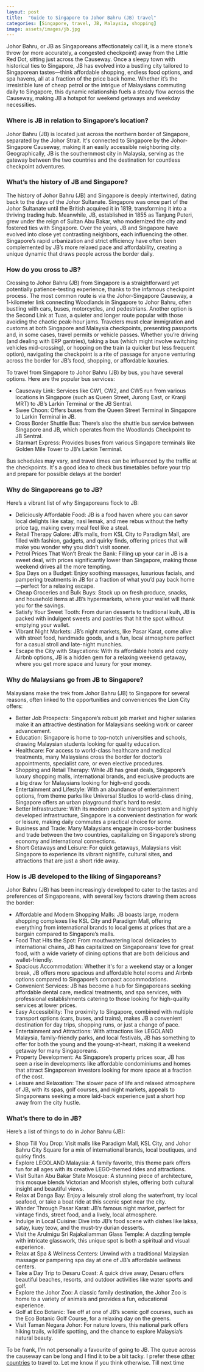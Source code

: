 ```yaml
---
layout: post
title:  "Guide to Singapore to Johor Bahru (JB) travel"
categories: [Singapore, travel, JB, Malaysia, shopping]
image: assets/images/jb.jpg
---
```


Johor Bahru, or JB as Singaporeans affectionately call it, is a mere stone’s throw (or more accurately, a congested checkpoint) away from the Little Red Dot, sitting just across the Causeway. Once a sleepy town with historical ties to Singapore, JB has evolved into a bustling city tailored to Singaporean tastes—think affordable shopping, endless food options, and spa havens, all at a fraction of the price back home. Whether it’s the irresistible lure of cheap petrol or the intrigue of Malaysians commuting daily to Singapore, this dynamic relationship fuels a steady flow across the Causeway, making JB a hotspot for weekend getaways and weekday necessities.

### Where is JB in relation to Singapore’s location?

Johor Bahru (JB) is located just across the northern border of Singapore, separated by the Johor Strait. It's connected to Singapore by the Johor-Singapore Causeway, making it an easily accessible neighboring city. Geographically, JB is the southernmost city in Malaysia, serving as the gateway between the two countries and the destination for countless checkpoint adventures.

### What’s the history of JB and Singapore?

The history of Johor Bahru (JB) and Singapore is deeply intertwined, dating back to the days of the Johor Sultanate. Singapore was once part of the Johor Sultanate until the British acquired it in 1819, transforming it into a thriving trading hub. Meanwhile, JB, established in 1855 as Tanjung Puteri, grew under the reign of Sultan Abu Bakar, who modernized the city and fostered ties with Singapore. Over the years, JB and Singapore have evolved into close yet contrasting neighbors, each influencing the other. Singapore’s rapid urbanization and strict efficiency have often been complemented by JB’s more relaxed pace and affordability, creating a unique dynamic that draws people across the border daily.

### How do you cross to JB?

Crossing to Johor Bahru (JB) from Singapore is a straightforward yet potentially patience-testing experience, thanks to the infamous checkpoint process. The most common route is via the Johor-Singapore Causeway, a 1-kilometer link connecting Woodlands in Singapore to Johor Bahru, often bustling with cars, buses, motorcycles, and pedestrians. Another option is the Second Link at Tuas, a quieter and longer route popular with those avoiding the chaotic peak-hour jams. Travelers must clear immigration and customs at both Singapore and Malaysia checkpoints, presenting passports and, in some cases, travel permits or vehicle passes. Whether you’re driving (and dealing with ERP gantries), taking a bus (which might involve switching vehicles mid-crossing), or hopping on the train (a quicker but less frequent option), navigating the checkpoint is a rite of passage for anyone venturing across the border for JB’s food, shopping, or affordable luxuries.

To travel from Singapore to Johor Bahru (JB) by bus, you have several options. Here are the popular bus services:

+ Causeway Link: Services like CW1, CW2, and CW5 run from various locations in Singapore (such as Queen Street, Jurong East, or Kranji MRT) to JB’s Larkin Terminal or the JB Sentral.
+ Swee Choon: Offers buses from the Queen Street Terminal in Singapore to Larkin Terminal in JB.
+ Cross Border Shuttle Bus: There’s also the shuttle bus service between Singapore and JB, which operates from the Woodlands Checkpoint to JB Sentral.
+ Starmart Express: Provides buses from various Singapore terminals like Golden Mile Tower to JB’s Larkin Terminal.

Bus schedules may vary, and travel times can be influenced by the traffic at the checkpoints. It's a good idea to check bus timetables before your trip and prepare for possible delays at the border!

### Why do Singaporeans go to JB?

Here’s a vibrant list of why Singaporeans flock to JB:

+ Deliciously Affordable Food: JB is a food haven where you can savor local delights like satay, nasi lemak, and mee rebus without the hefty price tag, making every meal feel like a steal.
+ Retail Therapy Galore: JB’s malls, from KSL City to Paradigm Mall, are filled with fashion, gadgets, and quirky finds, offering prices that will make you wonder why you didn’t visit sooner.
+ Petrol Prices That Won’t Break the Bank: Filling up your car in JB is a sweet deal, with prices significantly lower than Singapore, making those weekend drives all the more tempting.
+ Spa Days on a Budget: Enjoy soothing massages, luxurious facials, and pampering treatments in JB for a fraction of what you’d pay back home—perfect for a relaxing escape.
+ Cheap Groceries and Bulk Buys: Stock up on fresh produce, snacks, and household items at JB’s hypermarkets, where your wallet will thank you for the savings.
+ Satisfy Your Sweet Tooth: From durian desserts to traditional kuih, JB is packed with indulgent sweets and pastries that hit the spot without emptying your wallet.
+ Vibrant Night Markets: JB’s night markets, like Pasar Karat, come alive with street food, handmade goods, and a fun, local atmosphere perfect for a casual stroll and late-night munchies.
+ Escape the City with Staycations: With its affordable hotels and cozy Airbnb options, JB is a hidden gem for a relaxing weekend getaway, where you get more space and luxury for your money.

### Why do Malaysians go from JB to Singapore?

Malaysians make the trek from Johor Bahru (JB) to Singapore for several reasons, often linked to the opportunities and conveniences the Lion City offers:

+ Better Job Prospects: Singapore’s robust job market and higher salaries make it an attractive destination for Malaysians seeking work or career advancement.
+ Education: Singapore is home to top-notch universities and schools, drawing Malaysian students looking for quality education.
+ Healthcare: For access to world-class healthcare and medical treatments, many Malaysians cross the border for doctor’s appointments, specialist care, or even elective procedures.
+ Shopping and Retail Therapy: While JB has great deals, Singapore’s luxury shopping malls, international brands, and exclusive products are a big draw for Malaysians looking for high-end goods.
+ Entertainment and Lifestyle: With an abundance of entertainment options, from theme parks like Universal Studios to world-class dining, Singapore offers an urban playground that's hard to resist.
+ Better Infrastructure: With its modern public transport system and highly developed infrastructure, Singapore is a convenient destination for work or leisure, making daily commutes a practical choice for some.
+ Business and Trade: Many Malaysians engage in cross-border business and trade between the two countries, capitalizing on Singapore’s strong economy and international connections.
+ Short Getaways and Leisure: For quick getaways, Malaysians visit Singapore to experience its vibrant nightlife, cultural sites, and attractions that are just a short ride away.

### How is JB developed to the liking of Singaporeans?

Johor Bahru (JB) has been increasingly developed to cater to the tastes and preferences of Singaporeans, with several key factors drawing them across the border:

+ Affordable and Modern Shopping Malls: JB boasts large, modern shopping complexes like KSL City and Paradigm Mall, offering everything from international brands to local gems at prices that are a bargain compared to Singapore’s malls.
+ Food That Hits the Spot: From mouthwatering local delicacies to international chains, JB has capitalized on Singaporeans’ love for great food, with a wide variety of dining options that are both delicious and wallet-friendly.
+ Spacious Accommodation: Whether it's for a weekend stay or a longer break, JB offers more spacious and affordable hotel rooms and Airbnb options compared to Singapore’s compact accommodations.
+ Convenient Services: JB has become a hub for Singaporeans seeking affordable dental care, medical treatments, and spa services, with professional establishments catering to those looking for high-quality services at lower prices.
+ Easy Accessibility: The proximity to Singapore, combined with multiple transport options (cars, buses, and trains), makes JB a convenient destination for day trips, shopping runs, or just a change of pace.
+ Entertainment and Attractions: With attractions like LEGOLAND Malaysia, family-friendly parks, and local festivals, JB has something to offer for both the young and the young-at-heart, making it a weekend getaway for many Singaporeans.
+ Property Development: As Singapore’s property prices soar, JB has seen a rise in developments like affordable condominiums and homes that attract Singaporean investors looking for more space at a fraction of the cost.
+ Leisure and Relaxation: The slower pace of life and relaxed atmosphere of JB, with its spas, golf courses, and night markets, appeals to Singaporeans seeking a more laid-back experience just a short hop away from the city hustle.

### What’s there to do in JB?

Here’s a list of things to do in Johor Bahru (JB):

+ Shop Till You Drop: Visit malls like Paradigm Mall, KSL City, and Johor Bahru City Square for a mix of international brands, local boutiques, and quirky finds.
+ Explore LEGOLAND Malaysia: A family favorite, this theme park offers fun for all ages with its creative LEGO-themed rides and attractions.
+ Visit Sultan Abu Bakar State Mosque: A stunning piece of architecture, this mosque blends Victorian and Moorish styles, offering both cultural insight and beautiful views.
+ Relax at Danga Bay: Enjoy a leisurely stroll along the waterfront, try local seafood, or take a boat ride at this scenic spot near the city.
+ Wander Through Pasar Karat: JB’s famous night market, perfect for vintage finds, street food, and a lively, local atmosphere.
+ Indulge in Local Cuisine: Dive into JB’s food scene with dishes like laksa, satay, kuey teow, and the must-try durian desserts.
+ Visit the Arulmigu Sri Rajakaliamman Glass Temple: A dazzling temple with intricate glasswork, this unique spot is both a spiritual and visual experience.
+ Relax at Spa & Wellness Centers: Unwind with a traditional Malaysian massage or pampering spa day at one of JB’s affordable wellness centers.
+ Take a Day Trip to Desaru Coast: A quick drive away, Desaru offers beautiful beaches, resorts, and outdoor activities like water sports and golf.
+ Explore the Johor Zoo: A classic family destination, the Johor Zoo is home to a variety of animals and provides a fun, educational experience.
+ Golf at Eco Botanic: Tee off at one of JB’s scenic golf courses, such as the Eco Botanic Golf Course, for a relaxing day on the greens.
+ Visit Taman Negara Johor: For nature lovers, this national park offers hiking trails, wildlife spotting, and the chance to explore Malaysia’s natural beauty.

To be frank, I’m not personally a favourite of going to JB. The queue across the causeway can be long and I find it to be a bit tacky. I prefer these [other countries](https://fromhktosg.github.io/singapore-flights/) to travel to. Let me know if you think otherwise. Till next time
